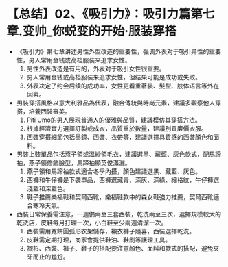 # 【总结】02、《吸引力》：吸引力篇第七章.变帅_你蜕变的开始·服装穿搭

-   《吸引力》第七章讲述男性外型改造的重要性，强调外表对于吸引异性的重要性，男人常用金钱或高档服装来追求女性。
    1.  男性外表改造是有用的，外表对于吸引女性很重要。
    2.  男人常用金钱或高档服装来追求女性，但结果可能是成功或失败。
    3.  外表决定了约会后续的成功率，女性更看重著装、髮型、肢体语言等外在因素。
-   男裝穿搭風格以意大利雅品為代表，融合傳統與時尚元素，建議多觀察他人穿搭，培養西裝審美。
    1.  Piti Umo的男人展現普通人的優雅與品質，建議模仿其穿搭方法。
    2.  根據經濟實力選擇訂製或成衣，品質重於數量，建議別買廉價衣服。
    3.  西裝穿搭細節包括墨鏡、西裝、衣帶等，建議選擇具質感的西裝顏色和面料。
-   男裝上裝單品包括燕子領或溫紗領毛衣，建議選黑、藏藍、灰色款式，配馬蹄袖，燕子領修飾臉型，馬蹄袖顯英俊瀟灑。
    1.  燕子領和馬蹄袖款式適合冬季內搭，顏色建議選黑、藏藍、灰色。
    2.  西褲和牛仔褲是下裝單品，西褲選藏青、深灰、深綠、細格紋，牛仔褲選淺藍和深藍色。
    3.  鞋子推薦樂福鞋和契爾西靴，樂福鞋款中的森女鞋強力推薦，契爾西靴適合寒冷天氣。
-   西裝日常保養需注意，一週備兩至三套西裝，乾洗兩至三次，選擇規模較大的乾洗店，皮鞋每月打理一次，小白鞋至少兩週清潔一次。
    1.  西裝需用寬餅圓弧形衣架儲存，襯衣褲子隨喜，西裝選擇乾洗。
    2.  皮鞋需定期打理，商家會提供鞋油、鞋刷等護理工具。
    3.  襯衫、西裝、褲子、鞋子的搭配要注意顏色、面料和款式的搭配，避免夾牙而止的尷尬。